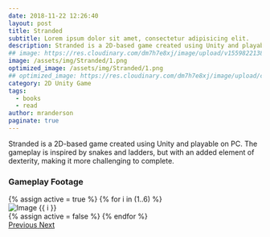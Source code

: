 ```yaml
---
date: 2018-11-22 12:26:40
layout: post
title: Stranded
subtitle: Lorem ipsum dolor sit amet, consectetur adipisicing elit.
description: Stranded is a 2D-based game created using Unity and playable on PC. The gameplay is inspired by snakes and ladders, but with an added element of dexterity, making it more challenging to complete.
## image: https://res.cloudinary.com/dm7h7e8xj/image/upload/v1559822138/theme9_v273a9.jpg
image: /assets/img/Stranded/1.png
optimized_image: /assets/img/Stranded/1.png
## optimized_image: https://res.cloudinary.com/dm7h7e8xj/image/upload/c_scale,w_380/v1559822138/theme9_v273a9.jpg
category: 2D Unity Game
tags:
  - books
  - read
author: mranderson
paginate: true
---
```


Stranded is a 2D-based game created using Unity and playable on PC. The gameplay is inspired by snakes and ladders, but with an added element of dexterity, making it more challenging to complete.

### Gameplay Footage

<!-- HTML Structure -->
<div class="custom-container">
  <!-- Carousel items loop -->
  <div id="myCarousel" class="carousel slide" data-ride="carousel">
    <div class="carousel-inner">
      {% assign active = true %}
      {% for i in (1..6) %}
      <div class="carousel-item {% if active %}active{% endif %}">
        <img src="{{ site.baseurl }}/assets/img/Stranded/{{ i }}.png" class="d-block img-fluid" alt="Image {{ i }}">
      </div>
      {% assign active = false %}
      {% endfor %}
    </div>
    <a class="carousel-control-prev" href="#myCarousel" role="button" data-slide="prev">
      <span class="carousel-control-prev-icon" aria-hidden="true"></span>
      <span class="sr-only">Previous</span>
    </a>
    <a class="carousel-control-next" href="#myCarousel" role="button" data-slide="next">
      <span class="carousel-control-next-icon" aria-hidden="true"></span>
      <span class="sr-only">Next</span>
    </a>
  </div>
</div>













